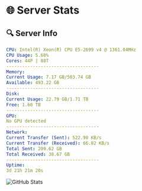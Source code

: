 # 🌐 Server Stats
## 🔍 Server Info
```yaml
CPU: Intel(R) Xeon(R) CPU E5-2699 v4 @ 1361.04MHz
CPU Usage: 5.60%
Cores: 44P | 88T
-----------------------------------
Memory:
Current Usage: 7.17 GB/503.74 GB
Available: 493.22 GB
-----------------------------------
Disk:
Current Usage: 22.79 GB/1.71 TB
Free: 1.60 TB
-----------------------------------
GPU:
No GPU detected
-----------------------------------
Network:
Current Transfer (Sent): 522.90 KB/s
Current Transfer (Received): 66.82 KB/s
Total Sent: 209.62 GB
Total Received: 38.67 GB
-----------------------------------
Uptime:
3d 21h 21m 20s
```
![GitHub Stats](https://img.shields.io/badge/Updated-2025-04-23_14:30:08-blue)